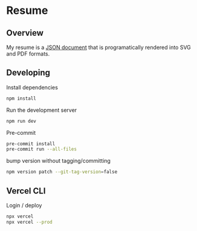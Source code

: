 # Resume

## Overview

My resume is a [JSON document](resume.json) that is programatically rendered into SVG and PDF formats.

## Developing

Install dependencies

```bash
npm install
```

Run the development server

```bash
npm run dev
```

Pre-commit

```bash
pre-commit install
pre-commit run --all-files
```

bump version without tagging/committing

```bash
npm version patch --git-tag-version=false
```

## Vercel CLI

Login / deploy

```bash
npx vercel
npx vercel --prod
```
